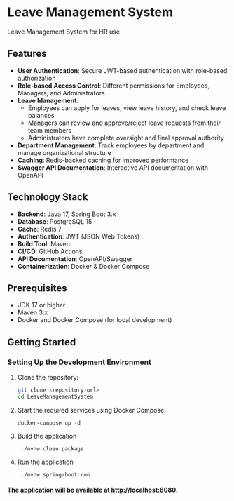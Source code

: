 # Leave Management System

Leave Management System for HR use

## Features

- **User Authentication**: Secure JWT-based authentication with role-based authorization
- **Role-based Access Control**: Different permissions for Employees, Managers, and Administrators
- **Leave Management**:
  - Employees can apply for leaves, view leave history, and check leave balances
  - Managers can review and approve/reject leave requests from their team members
  - Administrators have complete oversight and final approval authority
- **Department Management**: Track employees by department and manage organizational structure
- **Caching**: Redis-backed caching for improved performance
- **Swagger API Documentation**: Interactive API documentation with OpenAPI

## Technology Stack

- **Backend**: Java 17, Spring Boot 3.x
- **Database**: PostgreSQL 15
- **Cache**: Redis 7
- **Authentication**: JWT (JSON Web Tokens)
- **Build Tool**: Maven
- **CI/CD**: GitHub Actions
- **API Documentation**: OpenAPI/Swagger
- **Containerization**: Docker & Docker Compose

## Prerequisites

- JDK 17 or higher
- Maven 3.x
- Docker and Docker Compose (for local development)

## Getting Started

### Setting Up the Development Environment

1. Clone the repository:

   ```bash
   git clone <repository-url>
   cd LeaveManagementSystem
   ```

2. Start the required services using Docker Compose:

   ```
   docker-compose up -d
   ```

3. Build the application

   ```
    ./mvnw clean package
   ```

4. Run the application

   ```
    ./mvnw spring-boot:run
   ```

#### The application will be available at http://localhost:8080.
